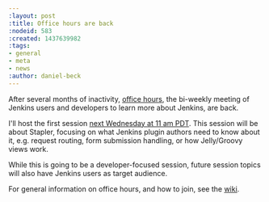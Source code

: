 ```yaml
---
:layout: post
:title: Office hours are back
:nodeid: 583
:created: 1437639982
:tags:
- general
- meta
- news
:author: daniel-beck
---
```

After several months of inactivity, [office hours](https://wiki.jenkins-ci.org/display/JENKINS/Office+Hours), the bi-weekly meeting of Jenkins users and developers to learn more about Jenkins, are back.

I'll host the first session [next Wednesday at 11 am PDT](http://www.timeanddate.com/worldclock/fixedtime.html?msg=Jenkins+Office+Hours&iso=20150729T11&p1=283&ah=1). This session will be about Stapler, focusing on what Jenkins plugin authors need to know about it, e.g. request routing, form submission handling, or how Jelly/Groovy views work.

While this is going to be a developer-focused session, future session topics will also have Jenkins users as target audience.

For general information on office hours, and how to join, see the [wiki](https://wiki.jenkins-ci.org/display/JENKINS/Office+Hours).
